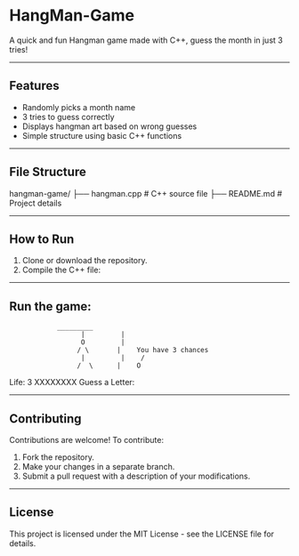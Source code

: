 # HangMan-Game
A quick and fun Hangman game made with C++, guess the month in just 3 tries!

---

## Features

- Randomly picks a month name
- 3 tries to guess correctly
- Displays hangman art based on wrong guesses
- Simple structure using basic C++ functions

---

## File Structure
hangman-game/
├── hangman.cpp    # C++ source file
├── README.md      # Project details

---

## How to Run

1. Clone or download the repository.
2. Compile the C++ file:

---

## Run the game:

				_________
			          |         |
			          O         |
			         / \       |    You have 3 chances
			          |         |    /
			         /  \      |    O
Life: 3
XXXXXXXX
Guess a Letter:

---

## Contributing
Contributions are welcome! To contribute:

1. Fork the repository.
2. Make your changes in a separate branch.
3. Submit a pull request with a description of your modifications.

---

## License
This project is licensed under the MIT License - see the LICENSE file for details.
